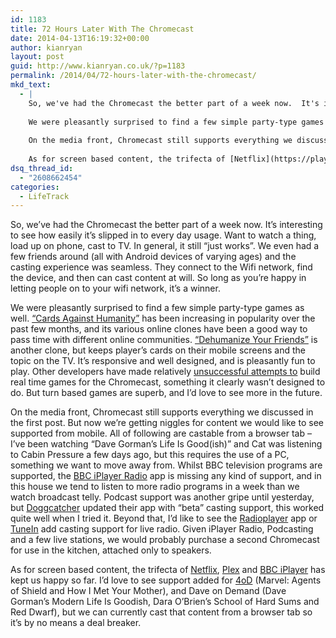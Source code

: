 ```yaml
---
id: 1183
title: 72 Hours Later With The Chromecast
date: 2014-04-13T16:19:32+00:00
author: kianryan
layout: post
guid: http://www.kianryan.co.uk/?p=1183
permalink: /2014/04/72-hours-later-with-the-chromecast/
mkd_text:
  - |
    So, we've had the Chromecast the better part of a week now.  It's interesting to see how easily it's slipped in to every day usage.  Want to watch a thing, load up on phone, cast to TV.  In general, it still "just works".  We even had a few friends around (all with Android devices of varying ages) and the casting experience was seamless.  They connect to the Wifi network, find the device, and then can cast content at will.  So long as you're happy in letting people on to your wifi network, it's a winner.
    
    We were pleasantly surprised to find a few simple party-type games as well.  ["Cards Against Humanity"](http://cardsagainsthumanity.com/) has been increasing in popularity over the past few months, and its various online clones have been a good way to pass time with different online communities.  ["Dehumanize Your Friends"](https://play.google.com/store/apps/details?id=com.dylanp.cast.castsagainstcivility.castsagainstcivility) is another clone, but keeps player's cards on their mobile screens and the topic on the TV.  It's responsive and well designed, and is pleasantly fun to play.  Other developers have made relatively [unsuccessful attempts to](https://play.google.com/store/apps/details?id=com.beardcocoon.updownfish.android) build real time games for the Chromecast, something it clearly wasn't designed to do.  But turn based games are superb, and I'd love to see more in the future.
    
    On the media front, Chromecast still supports everything we discussed in the first post.  But now we're getting niggles for content we would like to see supported from mobile.  All of following are castable from a browser tab - I've been watching "Dave Gorman's Life Is Good(ish)" and Cat was listening to Cabin Pressure a few days ago, but this requires the use of a PC, something we want to move away from.  Whilst BBC television programs are supported, the [BBC iPlayer Radio](https://play.google.com/store/apps/details?id=uk.co.bbc.android.iplayerradio) app is missing any kind of support, and in this house we tend to listen to more radio programs in a week than we watch broadcast telly.  Podcast support was another gripe until yesterday, but [Doggcatcher](https://play.google.com/store/apps/details?id=com.snoggdoggler.android.applications.doggcatcher.v1_0) updated their app with "beta" casting support, this worked quite well when I tried it.  Beyond that, I'd like to see the [Radioplayer](https://play.google.com/store/apps/details?id=uk.co.radioplayer) app or [TuneIn](https://play.google.com/store/apps/details?id=tunein.player) add casting support for live radio.  Given iPlayer Radio, Podcasting and a few live stations, we would probably purchase a second Chromecast for use in the kitchen, attached only to speakers.
    
    As for screen based content, the trifecta of [Netflix](https://play.google.com/store/apps/details?id=com.netflix.mediaclient), [Plex](https://play.google.com/store/apps/details?id=com.plexapp.android) and [BBC iPlayer](https://play.google.com/store/apps/details?id=bbc.iplayer.android) has kept us happy so far.  I'd love to see support added for [4oD](https://play.google.com/store/apps/details?id=com.channel4.ondemand) (Marvel: Agents of Shield and How I Met Your Mother), and Dave on Demand (Dave Gorman's Modern Life Is Goodish, Dara O'Brien's School of Hard Sums and Red Dwarf), but we can currently cast that content from a browser tab so it's by no means a deal breaker.
dsq_thread_id:
  - "2608662454"
categories:
  - LifeTrack
---
```

So, we&#8217;ve had the Chromecast the better part of a week now. It&#8217;s interesting to see how easily it&#8217;s slipped in to every day usage. Want to watch a thing, load up on phone, cast to TV. In general, it still &#8220;just works&#8221;. We even had a few friends around (all with Android devices of varying ages) and the casting experience was seamless. They connect to the Wifi network, find the device, and then can cast content at will. So long as you&#8217;re happy in letting people on to your wifi network, it&#8217;s a winner.

We were pleasantly surprised to find a few simple party-type games as well. [&#8220;Cards Against Humanity&#8221;](http://cardsagainsthumanity.com/) has been increasing in popularity over the past few months, and its various online clones have been a good way to pass time with different online communities. [&#8220;Dehumanize Your Friends&#8221;](https://play.google.com/store/apps/details?id=com.dylanp.cast.castsagainstcivility.castsagainstcivility) is another clone, but keeps player&#8217;s cards on their mobile screens and the topic on the TV. It&#8217;s responsive and well designed, and is pleasantly fun to play. Other developers have made relatively [unsuccessful attempts to](https://play.google.com/store/apps/details?id=com.beardcocoon.updownfish.android) build real time games for the Chromecast, something it clearly wasn&#8217;t designed to do. But turn based games are superb, and I&#8217;d love to see more in the future.

On the media front, Chromecast still supports everything we discussed in the first post. But now we&#8217;re getting niggles for content we would like to see supported from mobile. All of following are castable from a browser tab &#8211; I&#8217;ve been watching &#8220;Dave Gorman&#8217;s Life Is Good(ish)&#8221; and Cat was listening to Cabin Pressure a few days ago, but this requires the use of a PC, something we want to move away from. Whilst BBC television programs are supported, the [BBC iPlayer Radio](https://play.google.com/store/apps/details?id=uk.co.bbc.android.iplayerradio) app is missing any kind of support, and in this house we tend to listen to more radio programs in a week than we watch broadcast telly. Podcast support was another gripe until yesterday, but [Doggcatcher](https://play.google.com/store/apps/details?id=com.snoggdoggler.android.applications.doggcatcher.v1_0) updated their app with &#8220;beta&#8221; casting support, this worked quite well when I tried it. Beyond that, I&#8217;d like to see the [Radioplayer](https://play.google.com/store/apps/details?id=uk.co.radioplayer) app or [TuneIn](https://play.google.com/store/apps/details?id=tunein.player) add casting support for live radio. Given iPlayer Radio, Podcasting and a few live stations, we would probably purchase a second Chromecast for use in the kitchen, attached only to speakers.

As for screen based content, the trifecta of [Netflix](https://play.google.com/store/apps/details?id=com.netflix.mediaclient), [Plex](https://play.google.com/store/apps/details?id=com.plexapp.android) and [BBC iPlayer](https://play.google.com/store/apps/details?id=bbc.iplayer.android) has kept us happy so far. I&#8217;d love to see support added for [4oD](https://play.google.com/store/apps/details?id=com.channel4.ondemand) (Marvel: Agents of Shield and How I Met Your Mother), and Dave on Demand (Dave Gorman&#8217;s Modern Life Is Goodish, Dara O&#8217;Brien&#8217;s School of Hard Sums and Red Dwarf), but we can currently cast that content from a browser tab so it&#8217;s by no means a deal breaker.